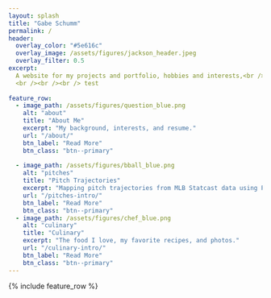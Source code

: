 ```yaml
---
layout: splash
title: "Gabe Schumm"
permalink: /
header:
  overlay_color: "#5e616c"
  overlay_image: /assets/figures/jackson_header.jpeg
  overlay_filter: 0.5
excerpt: 
  A website for my projects and portfolio, hobbies and interests,<br /> and personal information. <br />
  <br /><br /><br /> test
  
feature_row:
  - image_path: /assets/figures/question_blue.png
    alt: "about"
    title: "About Me"
    excerpt: "My background, interests, and resume."
    url: "/about/"
    btn_label: "Read More"
    btn_class: "btn--primary"
    
  - image_path: /assets/figures/bball_blue.png
    alt: "pitches"
    title: "Pitch Trajectories"
    excerpt: "Mapping pitch trajectories from MLB Statcast data using Physics and Python."
    url: "/pitches-intro/"
    btn_label: "Read More"
    btn_class: "btn--primary"
  - image_path: /assets/figures/chef_blue.png
    alt: "culinary"
    title: "Culinary"
    excerpt: "The food I love, my favorite recipes, and photos."
    url: "/culinary-intro/"
    btn_label: "Read More"
    btn_class: "btn--primary"
---
```


{% include feature_row %}
